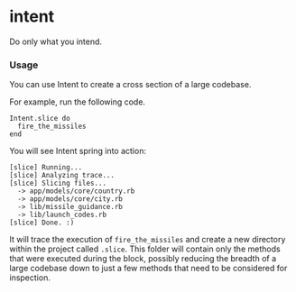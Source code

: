 intent
======

Do only what you intend.

### Usage

You can use Intent to create a cross section of a large codebase.

For example, run the following code.

    Intent.slice do
      fire_the_missiles
    end
    
You will see Intent spring into action:

    [slice] Running...
    [slice] Analyzing trace...
    [slice] Slicing files...
      -> app/models/core/country.rb
      -> app/models/core/city.rb  
      -> lib/missile_guidance.rb
      -> lib/launch_codes.rb
    [slice] Done. :)
  
It will trace the execution of ```fire_the_missiles``` and create a new directory within the project
called ```.slice```. This folder will contain only the methods that were executed during the block,
possibly reducing the breadth of a large codebase down to just a few methods that need to be
considered for inspection.
